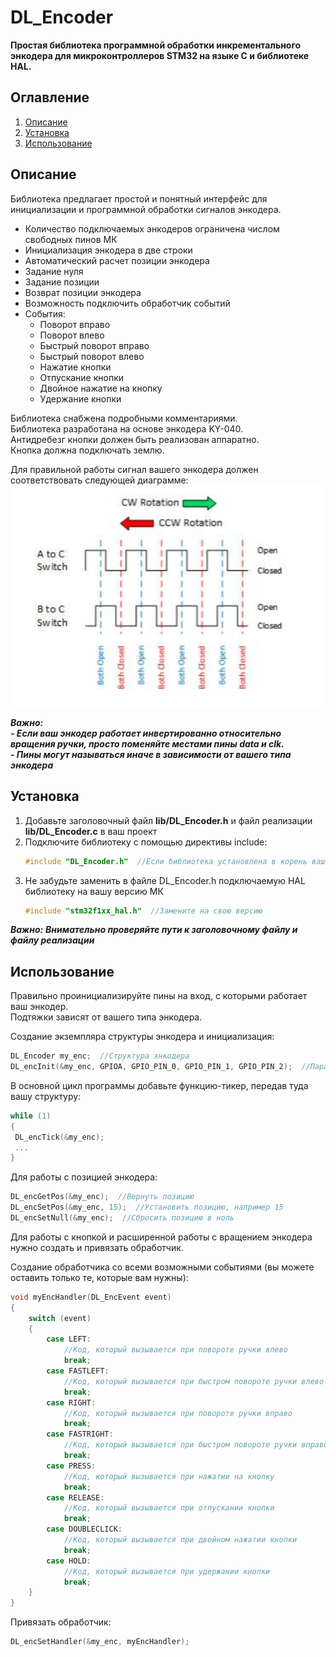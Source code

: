# DL_Encoder
**Простая библиотека программной обработки инкрементального энкодера для микроконтроллеров STM32 на языке C и библиотеке HAL.**
## Оглавление
1. [Описание](#описание)
2. [Установка](#установка)
3. [Использование](#использование)
## Описание  
Библиотека предлагает простой и понятный интерфейс для инициализации и программной обработки сигналов энкодера.
- Количество подключаемых энкодеров ограничена числом свободных пинов МК
- Инициализация энкодера в две строки
- Автоматический расчет позиции энкодера
- Задание нуля
- Задание позиции
- Возврат позиции энкодера
- Возможность подключить обработчик событий
- События:
  * Поворот вправо
  * Поворот влево
  * Быстрый поворот вправо
  * Быстрый поворот влево
  * Нажатие кнопки
  * Отпускание кнопки
  * Двойное нажатие на кнопку
  * Удержание кнопки

Библиотека снабжена подробными комментариями.  
Библиотека разработана на основе энкодера KY-040.  
Антидребезг кнопки должен быть реализован аппаратно.  
Кнопка должна подключать землю.

Для правильной работы сигнал вашего энкодера должен соответствовать следующей диаграмме:  
![Диаграмма сигналов энкодера](/images/diagram.png)  

***Важно:***  
***- Если ваш энкодер работает инвертированно относительно вращения ручки, просто поменяйте местами пины data и clk.***  
***- Пины могут называться иначе в зависимости от вашего типа энкодера***
## Установка
1. Добавьте заголовочный файл **lib/DL_Encoder.h** и файл реализации **lib/DL_Encoder.c** в ваш проект
2. Подключите библиотеку с помощью директивы include:
   ```c
   #include "DL_Encoder.h"  //Если библиотека установлена в корень вашего проекта
   ```
3. Не забудьте заменить в файле DL_Encoder.h подключаемую HAL библиотеку на вашу версию МК
   ```c
   #include "stm32f1xx_hal.h"  //Замените на свою версию
   ```
***Важно:***
***Внимательно проверяйте пути к заголовочному файлу и файлу реализации***
## Использование
Правильно проинициализируйте пины на вход, с которыми работает ваш энкодер.  
Подтяжки зависят от вашего типа энкодера. 

Создание экземпляра структуры энкодера и инициализация:
```c
DL_Encoder my_enc;  //Структура энкодера
DL_encInit(&my_enc, GPIOA, GPIO_PIN_0, GPIO_PIN_1, GPIO_PIN_2);  //Параметры: Структура, Порт, Пин clk, Пин dt, Пин кнопки
```
В основной цикл программы добавьте функцию-тикер, передав туда вашу структуру:
```c
while (1)
{
 DL_encTick(&my_enc);
 ...
}
```
Для работы с позицией энкодера:
```c
DL_encGetPos(&my_enc);  //Вернуть позицию
DL_encSetPos(&my_enc, 15);  //Установить позицию, например 15
DL_encSetNull(&my_enc);  //Сбросить позицию в ноль
```
Для работы с кнопкой и расширенной работы с вращением энкодера нужно создать и привязать обработчик.  

Создание обработчика со всеми возможными событиями (вы можете оставить только те, которые вам нужны):
```c
void myEncHandler(DL_EncEvent event)
{
	switch (event)
	{
		case LEFT:
			//Код, который вызывается при повороте ручки влево
			break;
		case FASTLEFT:
			//Код, который вызывается при быстром повороте ручки влево
			break;
		case RIGHT:
			//Код, который вызывается при повороте ручки вправо
			break;
		case FASTRIGHT:
			//Код, который вызывается при быстром повороте ручки вправо
			break;
		case PRESS:
			//Код, который вызывается при нажатии на кнопку
			break;
		case RELEASE:
			//Код, который вызывается при отпускании кнопки
			break;
		case DOUBLECLICK:
			//Код, который вызывается при двойном нажатии кнопки
			break;
		case HOLD:
			//Код, который вызывается при удержании кнопки
			break;
	}
}
```

Привязать обработчик:
```c
DL_encSetHandler(&my_enc, myEncHandler);
```
